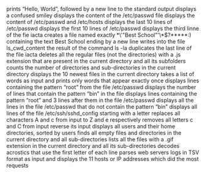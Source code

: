 prints “Hello, World”, followed by a new line to the standard output
displays a confused smiley
displays the content of the /etc/passwd file
displays the content of /etc/passwd and /etc/hosts
displays the last 10 lines of /etc/passwd
displays the first 10 lines of /etc/passwd
displays the third linne of the fie iacta
creates a file named exactly \*\\'"Best School"\'\\*$\?\*\*\*\*\*:) containing the text Best School ending by a new line
writes into the file ls_cwd_content the result of the command ls -la
duplicates the last line of the file iacta
deletes all the regular files (not the directories) with a .js extension that are present in the current directory and all its subfolders
counts the number of directories and sub-directories in the current directory
displays the 10 newest files in the current directory
takes a list of words as input and prints only words that appear exactly once
displays lines containing the pattern “root” from the file /etc/passwd
displays the number of lines that contain the pattern “bin” in the file
displays lines containing the pattern “root” and 3 lines after them in the file /etc/passwd
displays all the lines in the file /etc/passwd that do not contain the pattern “bin”
displays all lines of the file /etc/ssh/sshd_config starting with a letter
replaces all characters A and c from input to Z and e respectively
removes all letters c and C from input
reverse its input
displays all users and their home directories, sorted by users
finds all empty files and directories in the current directory and all sub-directories
lists all the files with a .gif extension in the current directory and all its sub-directories
decodes acrostics that use the first letter of each line
parses web servers logs in TSV format as input and displays the 11 hosts or IP addresses which did the most requests
